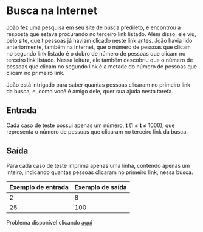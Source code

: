 
# Busca na Internet

João fez uma pesquisa em seu site de busca predileto, e encontrou a resposta que estava procurando no terceiro link listado. Além disso, ele viu, pelo site, que t pessoas já haviam clicado neste link antes. João havia lido anteriormente, também na Internet, que o número de pessoas que clicam no segundo link listado é o dobro de número de pessoas que clicam no terceiro link listado. Nessa leitura, ele também descobriu que o número de pessoas que clicam no segundo link é a metade do número de pessoas que clicam no primeiro link.

João está intrigado para saber quantas pessoas clicaram no primeiro link da busca, e, como você é amigo dele, quer sua ajuda nesta tarefa.

## Entrada

Cada caso de teste possui apenas um número, **t** (1 ≤ **t** ≤ 1000), que representa o número de pessoas que clicaram no terceiro link da busca.

## Saída

Para cada caso de teste imprima apenas uma linha, contendo apenas um inteiro, indicando quantas pessoas clicaram no primeiro link, nessa busca.

| Exemplo de entrada | Exemplo de saída |
| ------------------ | ----------------- |
| 2                  | 8                 |
| 25                 | 100               |


Problema disponível clicando [aqui](https://www.beecrowd.com.br/judge/pt/problems/view/2413)
